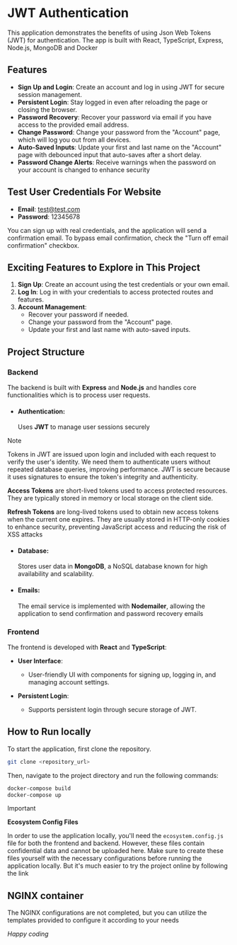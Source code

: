 # JWT Authentication

This application demonstrates the benefits of using Json Web Tokens (JWT) for authentication. The app is built with React, TypeScript, Express, Node.js, MongoDB and Docker

## Features

- **Sign Up and Login**: Create an account and log in using JWT for secure session management.
- **Persistent Login**: Stay logged in even after reloading the page or closing the browser.
- **Password Recovery**: Recover your password via email if you have access to the provided email address.
- **Change Password**: Change your password from the "Account" page, which will log you out from all devices.
- **Auto-Saved Inputs**: Update your first and last name on the "Account" page with debounced input that auto-saves after a short delay.
- **Password Change Alerts**: Receive warnings when the password on your account is changed to enhance security
  
## Test User Credentials For Website

- **Email**: test@test.com
- **Password**: 12345678

You can sign up with real credentials, and the application will send a confirmation email. To bypass email confirmation, check the "Turn off email confirmation" checkbox.

## Exciting Features to Explore in This Project

1. **Sign Up**: Create an account using the test credentials or your own email. 
2. **Log In**: Log in with your credentials to access protected routes and features.
3. **Account Management**: 
    - Recover your password if needed.
    - Change your password from the "Account" page.
    - Update your first and last name with auto-saved inputs.
   
## Project Structure

### Backend

The backend is built with **Express** and **Node.js** and handles core functionalities which is to process user requests.

- #### **Authentication**: 
  Uses **JWT** to manage user sessions securely
        
> [!NOTE] 
> Tokens in JWT are issued upon login and included with each request to verify the user's identity. We need them to authenticate users without repeated database queries, improving performance. JWT is secure because it uses signatures to ensure the token's integrity and authenticity.
>
> **Access Tokens** are short-lived tokens used to access protected resources. They are typically stored in memory or local storage on the client side.
>
> **Refresh Tokens** are long-lived tokens used to obtain new access tokens when the current one expires. They are usually stored in HTTP-only cookies to enhance security, preventing JavaScript access and           reducing the risk of XSS attacks

- #### **Database**:
  Stores user data in **MongoDB**, a NoSQL database known for high availability and scalability.

- #### **Emails**:
  The email service is implemented with **Nodemailer**, allowing the application to send confirmation and password recovery emails
  

### Frontend

The frontend is developed with **React** and **TypeScript**:

- **User Interface**:
  - User-friendly UI with components for signing up, logging in, and managing account settings.

- **Persistent Login**:
  - Supports persistent login through secure storage of JWT.

## How to Run locally 
To start the application, first clone the repository.
```bash
git clone <repository_url>
```
Then, navigate to the project directory and run the following commands:
```bash
docker-compose build
docker-compose up
```
> [!IMPORTANT]  
> **Ecosystem Config Files**
> 
> In order to use the application locally, you'll need the `ecosystem.config.js` file for both the frontend and backend. However, these files contain confidential data and cannot be uploaded here. 
> Make sure to create these files yourself with the necessary configurations before running the application locally. But it's much easier to try the project online by following the link

## NGINX container
The NGINX configurations are not completed, but you can utilize the templates provided to configure it according to your needs


*Happy coding*
